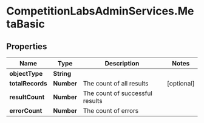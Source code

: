 # CompetitionLabsAdminServices.MetaBasic

## Properties

Name | Type | Description | Notes
------------ | ------------- | ------------- | -------------
**objectType** | **String** |  | 
**totalRecords** | **Number** | The count of all results | [optional] 
**resultCount** | **Number** | The count of successful results | 
**errorCount** | **Number** | The count of errors | 


